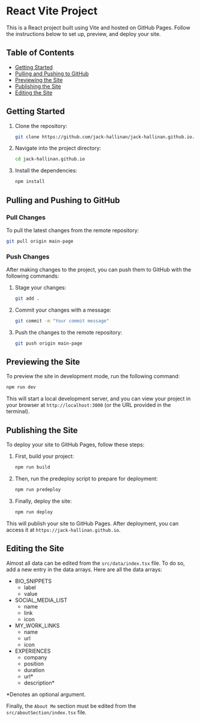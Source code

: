 # React Vite Project

This is a React project built using Vite and hosted on GitHub Pages. Follow the instructions below to set up, preview, and deploy your site.

## Table of Contents

- [Getting Started](#getting-started)
- [Pulling and Pushing to GitHub](#pulling-and-pushing-to-github)
- [Previewing the Site](#previewing-the-site)
- [Publishing the Site](#publishing-the-site)
- [Editing the Site](#editing-the-site)

## Getting Started

1. Clone the repository:

   ```bash
   git clone https://github.com/jack-hallinan/jack-hallinan.github.io.git
   ```

2. Navigate into the project directory:

   ```bash
   cd jack-hallinan.github.io
   ```

3. Install the dependencies:

   ```bash
   npm install
   ```

## Pulling and Pushing to GitHub

### Pull Changes

To pull the latest changes from the remote repository:

```bash
git pull origin main-page
```

### Push Changes

After making changes to the project, you can push them to GitHub with the following commands:

1. Stage your changes:

   ```bash
   git add .
   ```

2. Commit your changes with a message:

   ```bash
   git commit -m "Your commit message"
   ```

3. Push the changes to the remote repository:

   ```bash
   git push origin main-page
   ```

## Previewing the Site

To preview the site in development mode, run the following command:

```bash
npm run dev
```

This will start a local development server, and you can view your project in your browser at `http://localhost:3000` (or the URL provided in the terminal).

## Publishing the Site

To deploy your site to GitHub Pages, follow these steps:

1. First, build your project:

   ```bash
   npm run build
   ```

2. Then, run the predeploy script to prepare for deployment:

   ```bash
   npm run predeploy
   ```

3. Finally, deploy the site:

   ```bash
   npm run deploy
   ```

This will publish your site to GitHub Pages. After deployment, you can access it at `https://jack-hallinan.github.io`.

## Editing the Site

Almost all data can be edited from the `src/data/index.tsx` file. To do so, add a new entry in the data arrays. Here are all the data arrays:

- BIO_SNIPPETS
  - label
  - value
- SOCIAL_MEDIA_LIST
  - name
  - link
  - icon
- MY_WORK_LINKS
  - name
  - url
  - icon
- EXPERIENCES
  - company
  - position
  - duration
  - url*
  - description*

*Denotes an optional argument.

Finally, the `About Me` section must be edited from the `src/aboutSection/index.tsx` file.